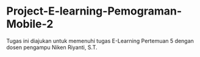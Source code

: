 # Project-E-learning-Pemograman-Mobile-2
Tugas ini diajukan untuk memenuhi tugas E-Learning Pertemuan 5 dengan dosen pengampu Niken Riyanti, S.T.
